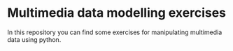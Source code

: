 # Multimedia data modelling exercises

In this repository you can find some exercises for manipulating multimedia data using python.

